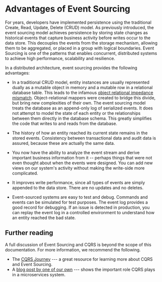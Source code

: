 # Advantages of Event Sourcing

For years, developers have implemented persistence using the traditional Create, Read, Update, Delete (CRUD) model. As previously introduced, the event sourcing model achieves persistence by storing state changes as historical events that capture business activity before writes occur to the data store. This decouples the events from the storage mechanism, allowing them to be aggregated, or placed in a group with logical boundaries. Event Sourcing is one of the patterns that enables concurrent, distributed systems to achieve high performance, scalability and resilience.

In a distributed architecture, event sourcing provides the following advantages:

* In a traditional CRUD model, entity instances are usually represented dually as a mutable object in memory and a mutable row in a relational database table. This leads to the infamous [object relational impedance mismatch](https://en.wikipedia.org/wiki/Object-relational_impedance_mismatch). Object-relational mappers were created to bridge this divide, but bring new complexities of their own. The event sourcing model treats the database as an append-only log of serialized events. It does not attempt to model the state of each entity or the relationships between them directly in the database schema. This greatly simplifies the code that writes to and reads from the database.

* The history of how an entity reached its current state remains in the stored events. Consistency between transactional data and audit data is assured, because these are actually the same data.

* You now have the ability to analyze the event stream and derive important business information from it -- perhaps things that were not even thought about when the events were designed. You can add new views on our system's activity without making the write-side more complicated.

* It improves write performance, since all types of events are simply appended to the data store. There are no updates and no deletes.

* Event-sourced systems are easy to test and debug. Commands and events can be simulated for test purposes. The event log provides a good record for debugging. If an issue is detected in production, you can replay the event log in a controlled environment to understand how an entity reached the bad state.

## Further reading
A full discussion of Event Sourcing and CQRS is beyond the scope of this documentation. For more information, we recommend the following.

* The [CQRS Journey](https://msdn.microsoft.com/en-us/library/jj554200.aspx) --- a great resource for learning more about CQRS and Event Sourcing.
* A [blog post by one of our own](https://jazzy.id.au/2016/10/08/cqrs-increases-consistency.html) --- shows the important role CQRS plays in a microservices system. 